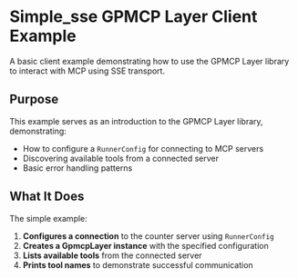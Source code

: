 # Simple_sse GPMCP Layer Client Example

A basic client example demonstrating how to use the GPMCP Layer library to interact with MCP using SSE transport.

## Purpose

This example serves as an introduction to the GPMCP Layer library, demonstrating:

- How to configure a `RunnerConfig` for connecting to MCP servers
- Discovering available tools from a connected server
- Basic error handling patterns

## What It Does

The simple example:

1. **Configures a connection** to the counter server using `RunnerConfig`
2. **Creates a GpmcpLayer instance** with the specified configuration
3. **Lists available tools** from the connected server
4. **Prints tool names** to demonstrate successful communication
